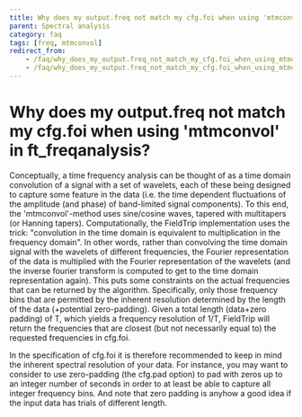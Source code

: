 ```yaml
---
title: Why does my output.freq not match my cfg.foi when using 'mtmconvol' in ft_freqanalysis?
parent: Spectral analysis
category: faq
tags: [freq, mtmconvol]
redirect_from:
    - /faq/why_does_my_output.freq_not_match_my_cfg.foi_when_using_mtmconvol_in_ft_freqanalysis/
    - /faq/why_does_my_output.freq_not_match_my_cfg.foi_when_using_mtmconvol_in_ft_freqanalyis/
---
```


# Why does my output.freq not match my cfg.foi when using 'mtmconvol' in ft_freqanalysis?

Conceptually, a time frequency analysis can be thought of as a time domain convolution of a signal with a set of wavelets, each of these being designed to capture some feature in the data (i.e. the time dependent fluctuations of the amplitude (and phase) of band-limited signal components). To this end, the 'mtmconvol'-method uses sine/cosine waves, tapered with multitapers (or Hanning tapers). Computationally, the FieldTrip implementation uses the trick: "convolution in the time domain is equivalent to multiplication in the frequency domain". In other words, rather than convolving the time domain signal with the wavelets of different frequencies, the Fourier representation of the data is multiplied with the Fourier representation of the wavelets (and the inverse fourier transform is computed to get to the time domain representation again). This puts some constraints on the actual frequencies that can be returned by the algorithm. Specifically, only those frequency bins that are permitted by the inherent resolution determined by the length of the data (+potential zero-padding). Given a total length (data+zero padding) of T, which yields a frequency resolution of 1/T,  FieldTrip will return the frequencies that are closest (but not necessarily equal to) the requested frequencies in cfg.foi.

In the specification of cfg.foi it is therefore recommended to keep in mind the inherent spectral resolution of your data. For instance, you may want to consider to use zero-padding (the cfg.pad option) to pad with zeros up to an integer number of seconds in order to at least be able to capture all integer frequency bins. And note that zero padding is anyhow a good idea if the input data has trials of different length.
